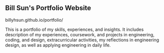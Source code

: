 ## Bill Sun's Portfolio Website

billyhsun.github.io/portfolio/

This is a portfolio of my skills, experiences, and insights. It includes description of my experiences, coursework, and projects in engineering, coding, and design, extracurricular activities, my reflections in engineering design, as well as applying engineering in daily life.